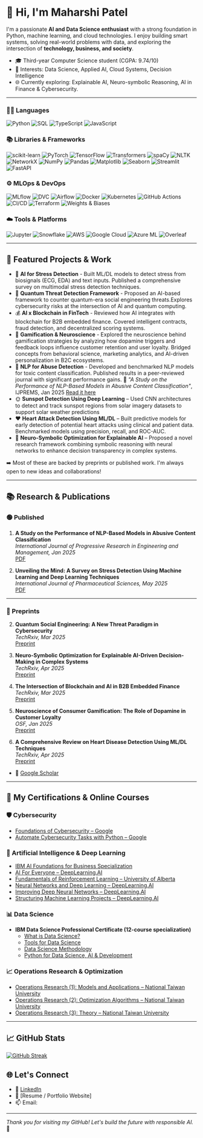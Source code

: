 # 👋 Hi, I'm Maharshi Patel

I'm a passionate **AI and Data Science enthusiast** with a strong foundation in Python, machine learning, and cloud technologies. I enjoy building smart systems, solving real-world problems with data, and exploring the intersection of **technology, business, and society**.

- 🎓 Third-year Computer Science student (CGPA: 9.74/10)
- 🤖 Interests: Data Science, Applied AI, Cloud Systems, Decision Intelligence
- 🌐 Currently exploring: Explainable AI, Neuro-symbolic Reasoning, AI in Finance & Cybersecurity.

---

### 👨‍💻 Languages
![Python](https://img.shields.io/badge/Python-3776AB?style=flat&logo=python&logoColor=white) 
![SQL](https://img.shields.io/badge/SQL-003B57?style=flat&logo=postgresql&logoColor=white)
![TypeScript](https://img.shields.io/badge/TypeScript-3178C6?style=flat&logo=typescript&logoColor=white) 
![JavaScript](https://img.shields.io/badge/JavaScript-F7DF1E?style=flat&logo=javascript&logoColor=black) 


### 📚 Libraries & Frameworks
![scikit-learn](https://img.shields.io/badge/scikit--learn-F7931E?style=flat&logo=scikit-learn&logoColor=white)
![PyTorch](https://img.shields.io/badge/PyTorch-EE4C2C?style=flat&logo=PyTorch&logoColor=white)
![TensorFlow](https://img.shields.io/badge/TensorFlow-FF6F00?style=flat&logo=tensorflow&logoColor=white)
![Transformers](https://img.shields.io/badge/Transformers-000000?style=flat&logo=huggingface&logoColor=yellow)
![spaCy](https://img.shields.io/badge/spaCy-09A3D5?style=flat)
![NLTK](https://img.shields.io/badge/NLTK-009688?style=flat)
![NetworkX](https://img.shields.io/badge/NetworkX-1F77B4?style=flat)
![NumPy](https://img.shields.io/badge/NumPy-013243?style=flat&logo=numpy)
![Pandas](https://img.shields.io/badge/Pandas-150458?style=flat&logo=pandas)
![Matplotlib](https://img.shields.io/badge/Matplotlib-11557C?style=flat)
![Seaborn](https://img.shields.io/badge/Seaborn-2E4053?style=flat)
![Streamlit](https://img.shields.io/badge/Streamlit-FF4B4B?style=flat&logo=streamlit)
![FastAPI](https://img.shields.io/badge/FastAPI-009688?style=flat&logo=fastapi&logoColor=white)

### ⚙️ MLOps & DevOps
![MLflow](https://img.shields.io/badge/MLflow-0072C6?style=flat)
![DVC](https://img.shields.io/badge/DVC-945DD6?style=flat)
![Airflow](https://img.shields.io/badge/Apache%20Airflow-017CEE?style=flat&logo=apacheairflow&logoColor=white)
![Docker](https://img.shields.io/badge/Docker-2496ED?style=flat&logo=docker&logoColor=white)
![Kubernetes](https://img.shields.io/badge/Kubernetes-326CE5?style=flat&logo=kubernetes&logoColor=white)
![GitHub Actions](https://img.shields.io/badge/GitHub%20Actions-2088FF?style=flat&logo=githubactions&logoColor=white)
![CI/CD](https://img.shields.io/badge/CI/CD-6C3483?style=flat)
![Terraform](https://img.shields.io/badge/Terraform-7B42BC?style=flat&logo=terraform&logoColor=white)
![Weights & Biases](https://img.shields.io/badge/W%26B-FFBE00?style=flat&logo=weightsandbiases&logoColor=black)

### ☁️ Tools & Platforms
![Jupyter](https://img.shields.io/badge/Jupyter-F37626?style=flat&logo=jupyter&logoColor=white)
![Snowflake](https://img.shields.io/badge/Snowflake-29B5E8?style=flat&logo=snowflake&logoColor=white)
![AWS](https://img.shields.io/badge/AWS-232F3E?style=flat&logo=amazonaws&logoColor=white)
![Google Cloud](https://img.shields.io/badge/GCP-4285F4?style=flat&logo=googlecloud&logoColor=white)
![Azure ML](https://img.shields.io/badge/Azure%20ML-0078D4?style=flat&logo=microsoftazure&logoColor=white)
![Overleaf](https://img.shields.io/badge/Overleaf-47A141?style=flat&logo=overleaf&logoColor=white)

---

## 📌 Featured Projects & Work

- 🧠 **AI for Stress Detection** - Built ML/DL models to detect stress from biosignals (ECG, EDA) and text inputs. Published a comprehensive survey on multimodal stress detection techniques.
- 🔐 **Quantum Threat Detection Framework** - Proposed an AI-based framework to counter quantum-era social engineering threats.Explores cybersecurity risks at the intersection of AI and quantum computing.
- 💰 **AI x Blockchain in FinTech** - Reviewed how AI integrates with blockchain for B2B embedded finance. Covered intelligent contracts, fraud detection, and decentralized scoring systems.
- 🧬 **Gamification & Neuroscience** - Explored the neuroscience behind gamification strategies by analyzing how dopamine triggers and feedback loops influence customer retention and user loyalty. Bridged concepts from behavioral science, marketing analytics, and AI-driven personalization in B2C ecosystems.
- 🧾 **NLP for Abuse Detection** - Developed and benchmarked NLP models for toxic content classification. Published results in a peer-reviewed journal with significant performance gains.
  📄 *"A Study on the Performance of NLP-Based Models in Abusive Content Classification"*, IJPREMS, Jan 2025   [Read it here](https://www.doi.org/10.58257/IJPREMS38262)
- 🌞 **Sunspot Detection Using Deep Learning** – Used CNN architectures to detect and track sunspot regions from solar imagery datasets to support solar weather predictions
- ❤️ **Heart Attack Detection Using ML/DL** – Built predictive models for early detection of potential heart attacks using clinical and patient data. Benchmarked models using precision, recall, and ROC-AUC.
- 🧠 **Neuro-Symbolic Optimization for Explainable AI** – Proposed a novel research framework combining symbolic reasoning with neural networks to enhance decision transparency in complex systems.

➡️ Most of these are backed by preprints or published work. I'm always open to new ideas and collaborations!

---

## 📚 Research & Publications

### 🟢 Published
1. **A Study on the Performance of NLP-Based Models in Abusive Content Classification**  
   _International Journal of Progressive Research in Engineering and Management, Jan 2025_  
   [PDF](https://www.doi.org/10.58257/IJPREMS38262)
   
2. **Unveiling the Mind: A Survey on Stress Detection Using Machine Learning and Deep Learning Techniques**  
   _International Journal of Pharmaceutical Sciences, May 2025_  
   [PDF](https://www.doi.org/10.5281/zenodo.15421033)
---

### 🔬 Preprints

2. **Quantum Social Engineering: A New Threat Paradigm in Cybersecurity**  
   _TechRxiv, Mar 2025_  
   [Preprint](https://doi.org/10.36227/techrxiv.174363042.22068772/v1)

3. **Neuro-Symbolic Optimization for Explainable AI-Driven Decision-Making in Complex Systems**  
   _TechRxiv, Apr 2025_  
   [Preprint](https://doi.org/10.36227/techrxiv.174431322.29730206/v1)

4. **The Intersection of Blockchain and AI in B2B Embedded Finance**  
   _TechRxiv, Mar 2025_  
   [Preprint](https://doi.org/10.36227/techrxiv.174431344.40887416/v1)

5. **Neuroscience of Consumer Gamification: The Role of Dopamine in Customer Loyalty**  
   _OSF, Jan 2025_  
   [Preprint](https://papers.ssrn.com/sol3/papers.cfm?abstract_id=5105373)

6. **A Comprehensive Review on Heart Disease Detection Using ML/DL Techniques**  
   _TechRxiv, Apr 2025_  
   [Preprint](https://doi.org/10.36227/techrxiv.174494889.99688489/v1)
   
- 🧠 [Google Scholar](https://scholar.google.com/citations?user=DSbcK-kAAAAJ&hl=en)
---

## 📜 My Certifications & Online Courses

### 🛡️ Cybersecurity
- [Foundations of Cybersecurity – Google](https://www.coursera.org/account/accomplishments/certificate/CEHENRNCPGTZ)  
- [Automate Cybersecurity Tasks with Python – Google](https://www.coursera.org/account/accomplishments/certificate/CEHENRNCPGTZ)

### 🤖 Artificial Intelligence & Deep Learning
- [IBM AI Foundations for Business Specialization](https://www.coursera.org/account/accomplishments/specialization/certificate/MD2J2FJ2ID1L)  
- [AI For Everyone – DeepLearning.AI](https://www.coursera.org/account/accomplishments/certificate/B7662S6TIOWL)  
- [Fundamentals of Reinforcement Learning – University of Alberta](https://www.coursera.org/account/accomplishments/certificate/PNRD2S7A64YH)  
- [Neural Networks and Deep Learning – DeepLearning.AI](https://www.coursera.org/account/accomplishments/certificate/DCW8TGUV9DQS)  
- [Improving Deep Neural Networks – DeepLearning.AI](https://www.coursera.org/account/accomplishments/certificate/A5P8ARITV3GU)  
- [Structuring Machine Learning Projects – DeepLearning.AI](https://www.coursera.org/account/accomplishments/certificate/WLJVZ0EY3T84)

### 📊 Data Science
- **IBM Data Science Professional Certificate (12-course specialization)**
  - [What is Data Science?](https://www.coursera.org/account/accomplishments/certificate/B52F8CJKE09O)  
  - [Tools for Data Science](https://www.coursera.org/account/accomplishments/certificate/SQT4BS1XU3JG)  
  - [Data Science Methodology](https://www.coursera.org/account/accomplishments/certificate/37626SZTSBHB)  
  - [Python for Data Science, AI & Development](https://coursera.org/verify/6D344GLRMMOM)
 
### 📈 Operations Research & Optimization
- [Operations Research (1): Models and Applications – National Taiwan University](https://coursera.org/verify/8UPU69JSV6H2)
- [Operations Research (2): Optimization Algorithms – National Taiwan University](https://coursera.org/verify/MIQS96YOBYYY)
- [Operations Research (3): Theory – National Taiwan University](https://coursera.org/verify/EFX3R1QUEMDA)


---
## 📈 GitHub Stats

[![GitHub Streak](https://github-readme-streak-stats.herokuapp.com?user=Maharshii5&theme=highcontrast)](https://git.io/streak-stats)


## 🌐 Let's Connect

- 💼 [LinkedIn](https://linkedin.com/in/YOUR-LINK)
- 🧾 [Resume / Portfolio Website]
- 📫 Email: 

---
_Thank you for visiting my GitHub! Let's build the future with responsible AI._ 🚀

